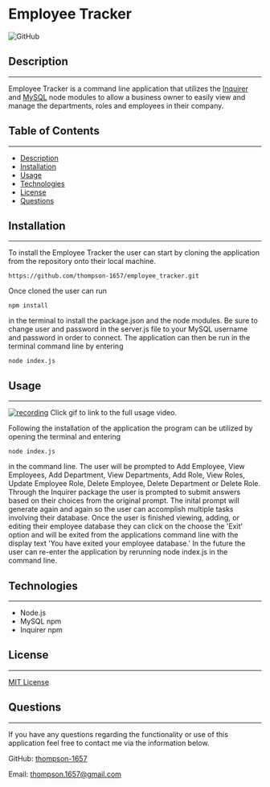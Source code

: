 # Employee Tracker

![GitHub](https://img.shields.io/github/license/thompson-1657/professional_readme_generator?color=%230288d1)

## Description

---

Employee Tracker is a command line application that utilizes the [Inquirer](https://www.npmjs.com/package/inquirer) and [MySQL](https://www.npmjs.com/package/mysql) node modules to allow a business owner to easily view and manage the departments, roles and employees in their company.

## Table of Contents

---

- [Description](#description)
- [Installation](#installation)
- [Usage](#usage)
- [Technologies](#technologies)
- [License](#license)
- [Questions](#questions)

## Installation

---

To install the Employee Tracker the user can start by cloning the application from the repository onto their local machine.

```
https://github.com/thompson-1657/employee_tracker.git
```

Once cloned the user can run

```
npm install
```

in the terminal to install the package.json and the node modules. Be sure to change user and password in the server.js file to your MySQL username and password in order to connect. The application can then be run in the terminal command line by entering

```
node index.js
```

## Usage

---

[![recording](https://user-images.githubusercontent.com/71091515/107465929-dd43bd00-6b28-11eb-9363-06a3cac29406.gif)](https://drive.google.com/file/d/1ZKVlOUydpmJA84RmLcggW3cbB25iy6ms/view)
Click gif to link to the full usage video.

Following the installation of the application the program can be utilized by opening the terminal and entering

```
node index.js
```

in the command line. The user will be prompted to Add Employee, View Employees, Add Department, View Departments, Add Role, View Roles, Update Employee Role, Delete Employee, Delete Department or Delete Role. Through the Inquirer package the user is prompted to submit answers based on their choices from the original prompt. The inital prompt will generate again and again so the user can accomplish multiple tasks involving their database. Once the user is finished viewing, adding, or editing their employee database they can click on the choose the 'Exit' option and will be exited from the applications command line with the display text 'You have exited your employee database.' In the future the user can re-enter the application by rerunning node index.js in the command line.

## Technologies

---

- Node.js
- MySQL npm
- Inquirer npm

## License

---

[MIT License](LICENSE)

## Questions

---

If you have any questions regarding the functionality or use of this application feel free to contact me via the information below.

GitHub: [thompson-1657](https://github.com/thompson-1657)

Email: thompson.1657@gmail.com
